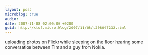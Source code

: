 ```yaml
---
layout: post
microblog: true
audio: 
date: 2007-11-08 02:00:00 +0200
guid: http://xtof.micro.blog/2007/11/08/t398047232.html
---
```

uploading photos on Flickr while sleeping on the floor hearing some conversation between  TIm and a guy from Nokia.
